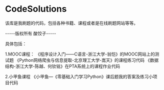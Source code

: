 # CodeSolutions
该库是我刷题的代码，包括各种书籍、课程或者是在线刷题网站等等。

-----版权所有 酸饺子-----

具体包括：

1.MOOC课程：
《程序设计入门——C语言-浙江大学-翁恺》的MOOC网站上的测试题
《Python网络爬虫与信息提取-北京理工大学-嵩天》的课程练习代码
《数据结构-浙江大学-陈越、何钦铭》在PTA系统上的课程作业代码

2.小甲鱼课程
《小甲鱼—《零基础入门学习Python》课后题我的答案及练习小项目代码
